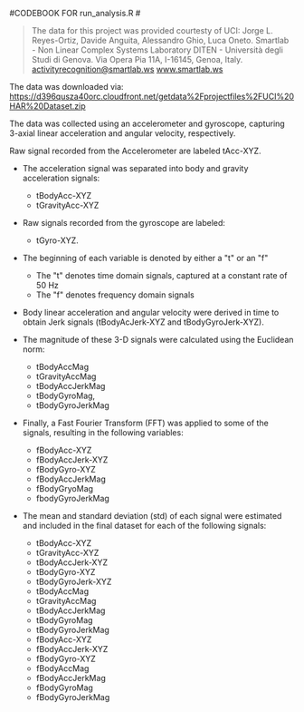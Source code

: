 #CODEBOOK FOR run_analysis.R #

>The data for this project was provided courtesty of UCI:
>Jorge L. Reyes-Ortiz, Davide Anguita, Alessandro Ghio, Luca Oneto.
>Smartlab - Non Linear Complex Systems Laboratory
>DITEN - Università degli Studi di Genova.
>Via Opera Pia 11A, I-16145, Genoa, Italy.
>activityrecognition@smartlab.ws
>www.smartlab.ws
  
The data was downloaded via: https://d396qusza40orc.cloudfront.net/getdata%2Fprojectfiles%2FUCI%20HAR%20Dataset.zip
  
The data was collected using an accelerometer and gyroscope, capturing 3-axial linear acceleration and angular velocity,    respectively.
 
Raw signal recorded from the Accelerometer are labeled tAcc-XYZ.
  - The acceleration signal was separated into body and gravity acceleration signals:
    - tBodyAcc-XYZ
    - tGravityAcc-XYZ
  - Raw signals recorded from the gyroscope are labeled:
    - tGyro-XYZ.
  - The beginning of each variable is denoted by either a "t" or an "f"
    - The "t" denotes time domain signals, captured at a constant rate of 50 Hz
    - The "f" denotes frequency domain signals
   
   - Body linear acceleration and angular velocity were derived in time to obtain Jerk signals (tBodyAcJerk-XYZ and tBodyGyroJerk-XYZ). 
   - The magnitude of these 3-D signals were calculated using the Euclidean norm:
     - tBodyAccMag
     - tGravityAccMag
     - tBodyAccJerkMag
     - tBodyGyroMag,
     - tBodyGyroJerkMag
     
   - Finally, a Fast Fourier Transform (FFT) was applied to some of the signals, resulting in the following variables:
     - fBodyAcc-XYZ
     - fBodyAccJerk-XYZ
     - fBodyGyro-XYZ
     - fBodyAccJerkMag
     - fBodyGryoMag
     - fbodyGyroJerkMag
     
   - The mean and standard deviation (std) of each signal were estimated and included in the final dataset for each of the following signals:
     - tBodyAcc-XYZ
     - tGravityAcc-XYZ
     - tBodyAccJerk-XYZ
     - tBodyGyro-XYZ
     - tBodyGyroJerk-XYZ
     - tBodyAccMag
     - tGravityAccMag
     - tBodyAccJerkMag
     - tBodyGyroMag
     - tBodyGyroJerkMag
     - fBodyAcc-XYZ
     - fBodyAccJerk-XYZ
     - fBodyGyro-XYZ
     - fBodyAccMag
     - fBodyAccJerkMag
     - fBodyGyroMag
     - fBodyGyroJerkMag
 
    
  
